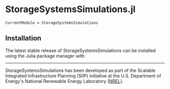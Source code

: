 # StorageSystemsSimulations.jl

```@meta
CurrentModule = StorageSystemsSimulations
```

## Installation

The latest stable release of StorageSystemsSimulations can be installed using the Julia package manager with

* * *

StorageSystemsSimulations has been developed as part of the Scalable Integrated Infrastructure Planning (SIIP) initiative at the U.S. Department of Energy's National Renewable Energy
Laboratory ([NREL](https://www.nrel.gov/)).
